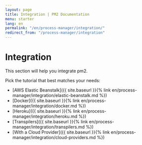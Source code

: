 ```yaml
---
layout: page
title: Integration | PM2 Documentation
menu: starter
lang: en
permalink: "/en/process-manager/integration/"
redirect_from: "/process-manager/integration"
---
```


# Integration

This section will help you integrate pm2.

Pick the tutorial that best matches your needs:

- [AWS Elastic Beanstalk]({{ site.baseurl }}{% link en/process-manager/integration/elastic-beanstalk.md %})
- [Docker]({{ site.baseurl }}{% link en/process-manager/integration/docker.md %})
- [Heroku]({{ site.baseurl }}{% link en/process-manager/integration/heroku.md %})
- [Transpilers]({{ site.baseurl }}{% link en/process-manager/integration/transpilers.md %})
- [With a Cloud Provider]({{ site.baseurl }}{% link en/process-manager/integration/cloud-providers.md %})
